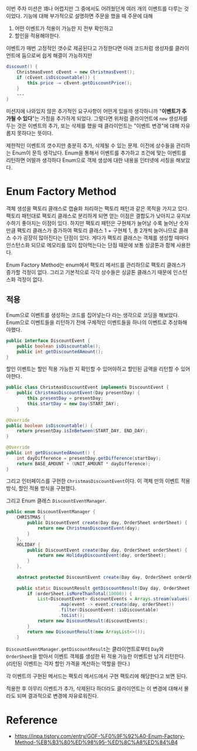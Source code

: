 이번 주차 미션은 꽤나 어렵지만 그 중에서도 어려웠던게 여러 개의 이벤트를 다루는 것이었다. 기능에 대해 부가적으로 설명하면 주문을 했을 때 주문에 대해

1. 어떤 이벤트가 적용이 가능한 지 전부 확인하고
2. 할인을 적용해야한다.

이벤트가 매번 고정적인 갯수로 제공된다고 가정한다면 아래 코드처럼 생성자를 클라이언트에 둠으로써 쉽게 해결이 가능하지만
```java
discount() {
	ChristmasEvent cEvent = new ChristmasEvent();
	if (cEvent.isDiscountable()) {
		this.price -= cEvent.getDiscountPrice();
	}
	...
}
```
미션지에 나와있지 않은 추가적인 요구사항이 어떤게 있을까 생각하니까 "**이벤트가 추가될 수 있다**"는 가정을 추가하게 되었다. 그렇다면 위처럼 클라이언트에 `new` 생성자를 두는 것은 이벤트의 추가, 또는 삭제를 했을 때 클라이언트는 "이벤트 변경"에 대해 자유롭지 못하다는 뜻이다.

제한적인 이벤트의 갯수지만 충분히 추가, 삭제될 수 있는 문제. 이전에 상수들을 관리하는 Enum이 문득 생각났다. Enum을 통해서 이벤트를 추가하고 조건에 맞는 이벤트를 리턴하면 어떨까 생각하다 Enum으로 객체 생성에 대한 내용을 인터넷에 서칭을 해보았다.

# Enum Factory Method
객체 생성을 팩토리 클래스로 캡슐화 처리하는 팩토리 패턴과 같은 목적을 가지고 있다.
팩토리 패턴대로 팩토리 클래스로 분리하게 되면 얻는 이점은 결합도가 낮아지고 유지보수하기 좋아지는 이점이 있다.
하지만 팩토리 패턴은 구현체가 늘어날 수록 늘어난 숫자만큼 팩토리 클래스가 증가하여 팩토리 클래스 1 + 구현체 1, 총 2개씩 늘어나므로 클래스 수가 굉장히 많아진다는 단점이 있다. 게다가 팩토리 클래스는 객체를 생성할 때마다 인스턴스화 되므로 메모리를 많이 잡아먹는다는 단점 때문에 보통 싱글톤과 함께 사용한다.

Enum Factory Method는 enum에서 팩토리 메서드를 관리하므로 팩토리 클래스가 증가할 걱정이 없다. 그리고 기본적으로 각각 상수들은 싱글톤 클래스기 때문에 인스턴스화 걱정이 없다.

## 적용
Enum으로 이벤트를 생성하는 코드를 집어넣는다 라는 생각으로 코딩을 해보았다.
Enum으로 이벤트들을 리턴하기 전에 구체적인 이벤트들을 하나의 이벤트로 추상화해야했다.
```java
public interface DiscountEvent {  
    public boolean isDiscountable();  
    public int getDiscountedAmount();  
}
```
할인 이벤트는 할인 적용 가능한 지 확인할 수 있어야하고 할인된 금액을 리턴할 수 있어야한다.
```java
public class ChristmasDiscountEvent implements DiscountEvent {
	public ChristmasDiscountEvent(Day presentDay) {  
	    this.presentDay = presentDay;  
	    this.startDay = new Day(START_DAY);  
    }  
  
@Override  
public boolean isDiscountable() {  
    return presentDay.isInBetween(START_DAY, END_DAY); 
}  
  
@Override  
public int getDiscountedAmount() {  
    int dayDifference = presentDay.getDifference(startDay);  
    return BASE_AMOUNT + (UNIT_AMOUNT * dayDifference);  
}
```
그리고 인터페이스를 구현한 `ChristmasDiscountEvent`이다. 이 객체 만의 이벤트 적용 방식, 할인 적용 방식을 구현했다.

그리고 Enum 클래스 `DiscountEventManager`.
```java
public enum DiscountEventManager {  
	CHRISTMAS {  
	    public DiscountEvent create(Day day, OrderSheet orderSheet) {  
	        return new ChristmasDiscountEvent(day);  
	    }  
	},  
	HOLIDAY {  
	    public DiscountEvent create(Day day, OrderSheet orderSheet) {  
	        return new HolidayDiscountEvent(day, orderSheet);  
	    }  
	},
	    
	abstract protected DiscountEvent create(Day day, OrderSheet orderSheet);  
	  
	public static DiscountResult getDiscountResult(Day day, OrderSheet orderSheet) {  
	    if (orderSheet.isMoreThanTotal(10000)) {  
	        List<DiscountEvent> discountEvents = Arrays.stream(values())  
	                .map(event -> event.create(day, orderSheet))  
	                .filter(DiscountEvent::isDiscountable)  
	                .toList();  
	        return new DiscountResult(discountEvents);  
	    }  
	    return new DiscountResult(new ArrayList<>());  
	}
```
`DiscountEventManager.getDiscountResult`는 클라이언트로부터 `Day`와 `OrderSheet`을 받아서 이벤트 객체를 생성한 뒤 적용 가능한 이벤트만 남겨 리턴한다. (리턴된 이벤트는 각자 할인 가격을 계산하는 역할을 한다.)

각 이벤트의 구현된 메서드는 팩토리 메서드에서 구현 팩토리에 해당한다고 보면 된다.

적용한 후 아무리 이벤트가 추가, 삭제된다 하더라도 클라이언트는 이 변경에 대해서 몰라도 되며 결과적으로 변경에 자유로워진다.

# Reference
* https://inpa.tistory.com/entry/GOF-%F0%9F%92%A0-Enum-Factory-Method-%EB%B3%80%ED%98%95-%ED%8C%A8%ED%84%B4
